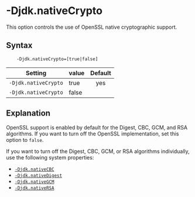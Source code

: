 <!--
* Copyright (c) 2017, 2019 IBM Corp. and others
*
* This program and the accompanying materials are made
* available under the terms of the Eclipse Public License 2.0
* which accompanies this distribution and is available at
* https://www.eclipse.org/legal/epl-2.0/ or the Apache
* License, Version 2.0 which accompanies this distribution and
* is available at https://www.apache.org/licenses/LICENSE-2.0.
*
* This Source Code may also be made available under the
* following Secondary Licenses when the conditions for such
* availability set forth in the Eclipse Public License, v. 2.0
* are satisfied: GNU General Public License, version 2 with
* the GNU Classpath Exception [1] and GNU General Public
* License, version 2 with the OpenJDK Assembly Exception [2].
*
* [1] https://www.gnu.org/software/classpath/license.html
* [2] http://openjdk.java.net/legal/assembly-exception.html
*
* SPDX-License-Identifier: EPL-2.0 OR Apache-2.0 OR GPL-2.0 WITH
* Classpath-exception-2.0 OR LicenseRef-GPL-2.0 WITH Assembly-exception
-->

# -Djdk.nativeCrypto

This option controls the use of OpenSSL native cryptographic support.


## Syntax

        -Djdk.nativeCrypto=[true|false]

| Setting              | value    | Default                                                                        |
|----------------------|----------|:------------------------------------------------------------------------------:|
| `-Djdk.nativeCrypto` | true     | <i class="fa fa-check" aria-hidden="true"></i><span class="sr-only">yes</span> |
| `-Djdk.nativeCrypto` | false    |                                                                                |

## Explanation

OpenSSL support is enabled by default for the Digest, CBC, GCM, and RSA algorithms. If you want to turn off the OpenSSL implementation, set this option to `false`.

If you want to turn off the Digest, CBC, GCM, or RSA algorithms individually, use the following system properties:

- [`-Djdk.nativeCBC`](djdknativecbc.md)
- [`-Djdk.nativeDigest`](djdknativedigest.md)
- [`-Djdk.nativeGCM`](djdknativegcm.md)
- [`-Djdk.nativeRSA`](djdknativersa.md)



<!-- ==== END OF TOPIC ==== dcomibmdbgmalloc.md ==== -->
